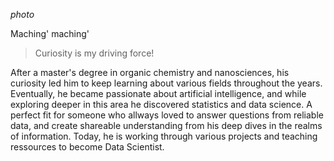 *photo*

Maching' maching'
> Curiosity is my driving force!

After a master's degree in organic chemistry and nanosciences, his curiosity led him to keep learning about various fields throughout the years. Eventually, he became passionate about artificial intelligence, and while exploring deeper in this area he discovered statistics and data science. A perfect fit for someone who allways loved to answer questions from reliable data, and create shareable understanding from his deep dives in the realms of information. Today, he is working through various projects and teaching ressources to become Data Scientist.
